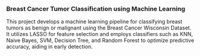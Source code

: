 ### Breast Cancer Tumor Classification using Machine Learning
This project develops a machine learning pipeline for classifying breast tumors as benign or malignant using the Breast Cancer Wisconsin Dataset. It utilizes LASSO for feature selection and employs classifiers such as KNN, Naive Bayes, SVM, Decision Tree, and Random Forest to optimize predictive accuracy, aiding in early detection.
